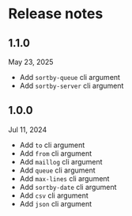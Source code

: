 # Release notes

## 1.1.0
May 23, 2025

- Add `sortby-queue` cli argument
- Add `sortby-server` cli argument

## 1.0.0
Jul 11, 2024

- Add `to` cli argument
- Add `from` cli argument
- Add `maillog` cli argument
- Add `queue` cli argument
- Add `max-lines` cli argument
- Add `sortby-date` cli argument
- Add `csv` cli argument
- Add `json` cli argument